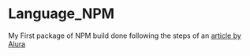 # Language_NPM
My First package of NPM build done following the steps of an <a href="https://www.alura.com.br/artigos/criando-e-publicando-uma-biblioteca-javascript-no-npm?gclid=Cj0KCQiA0MD_BRCTARIsADXoopbOcUo_4THPfxVkCikBzWig522VZzOHdxZoDtjouav7UqssSjX2wmsaAlrXEALw_wcB">article by Alura</a>
